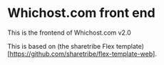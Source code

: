 # Whichost.com front end
This is the frontend of Whichost.com v2.0

This is based on (the sharetribe Flex template)[https://github.com/sharetribe/flex-template-web]. 
